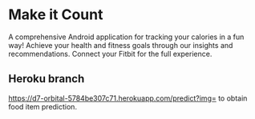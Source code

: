 # Make it Count

A comprehensive Android application for tracking your calories in a fun way! Achieve your health and fitness goals through our insights and recommendations. Connect your Fitbit for the full experience.

## Heroku branch 

https://d7-orbital-5784be307c71.herokuapp.com/predict?img=<insert-image-url> to obtain food item prediction.